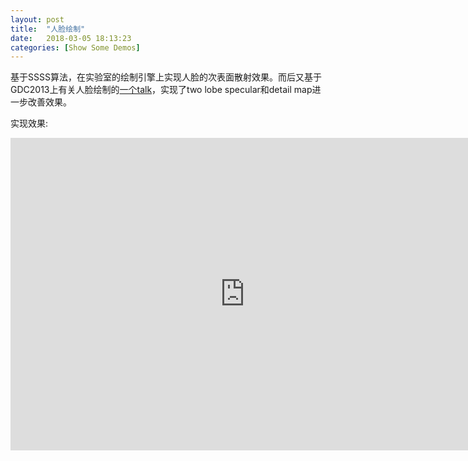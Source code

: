 ```yaml
---
layout: post
title:  "人脸绘制"
date:   2018-03-05 18:13:23
categories: [Show Some Demos]
---
```

基于SSSS算法，在实验室的绘制引擎上实现人脸的次表面散射效果。而后又基于GDC2013上有关人脸绘制的[一个talk]，实现了two lobe specular和detail map进一步改善效果。

[一个talk]: http://www.iryoku.com/stare-into-the-future

实现效果:
<iframe src="https://www.jianguoyun.com/p/DSjmJSYQ3aSlBhjDoNUB" width="750px" height="500px" frameborder="0" scrolling="no" allowfullscreen="true"></iframe>

